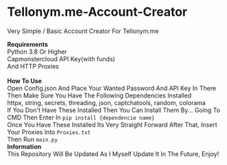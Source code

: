 # Tellonym.me-Account-Creator
Very Simple / Basic Account Creator For Tellonym.me

**Requirements** <br />
Python 3.8 Or Higher<br /> Capmonstercloud API Key(with funds)<br />And HTTP Proxies<br /><br />**How To Use**<br />Open Config.json And Place Your Wanted Password And API Key In There<br />Then Make Sure You Have The Following Dependencies Installed<br />httpx, string, secrets, threading, json, captchatools, random, colorama<br />If You Don't Have These Installed Then You Can Install Them By... Going To CMD Then Enter In `pip install {dependencie name}`<br />Once You Have These Installed Its Very Straight Forward After That, Insert Your Proxies Into `Proxies.txt`<br />Then Run `main.py`<br />**Information**<br />This Repository Will Be Updated As I Myself Update It In The Future, Enjoy!
